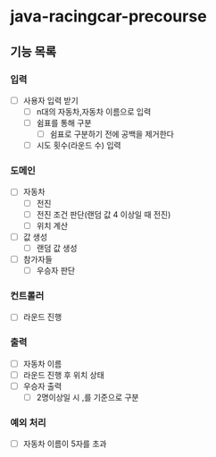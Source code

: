# java-racingcar-precourse

## 기능 목록

### 입력

- [ ] 사용자 입력 받기
    - [ ] n대의 자동차,자동차 이름으로 입력
    - [ ] 쉼표를 통해 구분
        - [ ] 쉼표로 구분하기 전에 공백을 제거한다
    - [ ] 시도 횟수(라운드 수) 입력

### 도메인

- [ ] 자동차
    - [ ] 전진
    - [ ] 전진 조건 판단(랜덤 값 4 이상일 때 전진)
    - [ ] 위치 계산
- [ ] 값 생성
    - [ ] 랜덤 값 생성
- [ ] 참가자들
    - [ ] 우승자 판단

### 컨트롤러

- [ ] 라운드 진행

### 출력

- [ ] 자동차 이름
- [ ] 라운드 진행 후 위치 상태
- [ ] 우승자 출력
    - [ ] 2명이상일 시 ,를 기준으로 구분

### 예외 처리

- [ ] 자동차 이름이 5자를 초과
